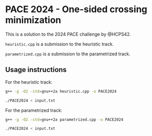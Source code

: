 # PACE 2024 - One-sided crossing minimization

This is a solution to the 2024 PACE challenge by @HCPS42. 

```heuristic.cpp``` is a submission to the heuristic track. 

```parametrized.cpp``` is a submission to the parametrized track. 

## Usage instructions

For the heuristic track:
```bash
g++ -g -O2 -std=gnu++2a heuristic.cpp -o PACE2024

./PACE2024 < input.txt
```

For the parametrized track:
```bash
g++ -g -O2 -std=gnu++2a parametrized.cpp -o PACE2024

./PACE2024 < input.txt
```